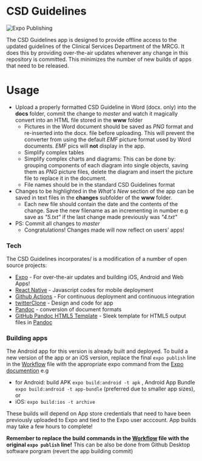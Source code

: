 # CSD Guidelines
![Expo Publishing](https://github.com/KarenNyongesa/CSD-Guidelines/workflows/Expo%20Publishing/badge.svg)

The CSD Guidelines app is designed to provide offline access to the updated guidelines of the Clinical Services Department of the MRCG. It does this by providing over-the-air updates whenever any change in this repository is committed. This minimizes the number of new builds of apps that need to be released.

# Usage

* Upload a properly formatted CSD Guideline in Word (docx. only) into the **docs** folder, commit the change to *master* and watch it magically convert into an HTML file stored in the **www** folder
  * Pictures in the Word document should be saved as *PNG* format and re-inserted into the docx. file before uploading. This will prevent the converter from using the default *EMF* picture format used by Word documents. *EMF* pics will **not** display in the app.
  * Simplify complex tables
  * Simplify complex charts and diagrams: This can be done by: grouping components of each diagram into single objects, saving them as *PNG* picture files, delete the diagram and insert the picture file to replace it in the document.
  * File names should be in the standard CSD Guidelines format
* Changes to be highlighted in the *What's New* section of the app can be saved in text files in the **changes** subfolder of the **www** folder.
  * Each new file should contain the date and the contents of the change. Save the new filename as an incrementing in number e.g save as *"5.txt"* if the last change made previously was *"4.txt"*
* PS: Commit all changes to *master* 
  * Congratulations! Changes made will now reflect on users' apps!

### Tech

The CSD Guidelines incorporates/ is a modification of a number of open source projects:

* [Expo] - For over-the-air updates and building iOS, Android and Web Apps!
* [React Native] - Javascript codes for mobile deployment
* [Github Actions] - For continuous deployment and continuous integration
* [twitterClone] - Design and code for app
* [Pandoc] - conversion of document formats
* [GitHub Pandoc HTML5 Template] - Sleek template for HTML5 output files in [Pandoc]

### Building apps

The Android app for this version is already built and deployed. To build a new version of the app or an iOS version, replace the final `expo publish` line in the [Workflow] file with the appropriate expo command from the [Expo documention] e.g 
* for Android: build APK `expo build:android -t apk` , Android App Bundle `expo build:android -t app-bundle` (preferred due to smaller app sizes), or 
* iOS: `expo build:ios -t archive`

These builds will depend on App store credentials that need to have been previously uploaded to Expo and tied to the Expo user acccount.
App builds may take a few hours to complete!

**Remember to replace the build commands in the [Workflow] file with the original `expo publish` line!** This can be also be done from Github Desktop software porgram (revert the app building commit)


[//]: # (These are reference links used in the body of this note and get stripped out when the markdown processor does its job. There is no need to format nicely because it shouldn't be seen. Thanks SO - http://stackoverflow.com/questions/4823468/store-comments-in-markdown-syntax)


   [twitterClone]: <https://github.com/Trancever/twitterClone>
   [pandoc]: <https://pandoc.org/index.html>
   [Expo]: <https://expo.io/>
   [React Native]: <https://reactnative.dev/>
   [Github Actions]: <https://github.com/actions>
   [GitHub Pandoc HTML5 Template]: <https://github.com/tajmone/pandoc-goodies/tree/master/templates/html5/github>
   [Workflow]: </.github/workflow/expo-publish.yml>
   [Expo documention]: <https://docs.expo.io/distribution/building-standalone-apps/#3-start-the-build>
 
